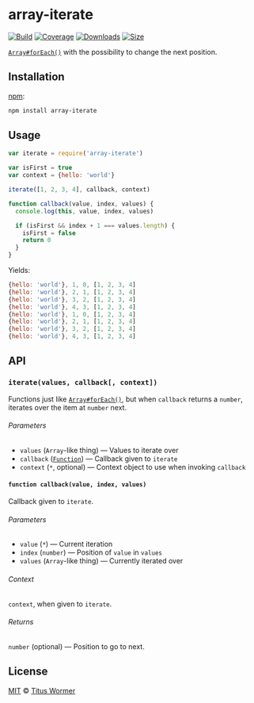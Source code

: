 # array-iterate

[![Build][build-badge]][build]
[![Coverage][coverage-badge]][coverage]
[![Downloads][downloads-badge]][downloads]
[![Size][size-badge]][size]

[`Array#forEach()`][foreach] with the possibility to change the next
position.

## Installation

[npm][]:

```bash
npm install array-iterate
```

## Usage

```js
var iterate = require('array-iterate')

var isFirst = true
var context = {hello: 'world'}

iterate([1, 2, 3, 4], callback, context)

function callback(value, index, values) {
  console.log(this, value, index, values)

  if (isFirst && index + 1 === values.length) {
    isFirst = false
    return 0
  }
}
```

Yields:

```js
{hello: 'world'}, 1, 0, [1, 2, 3, 4]
{hello: 'world'}, 2, 1, [1, 2, 3, 4]
{hello: 'world'}, 3, 2, [1, 2, 3, 4]
{hello: 'world'}, 4, 3, [1, 2, 3, 4]
{hello: 'world'}, 1, 0, [1, 2, 3, 4]
{hello: 'world'}, 2, 1, [1, 2, 3, 4]
{hello: 'world'}, 3, 2, [1, 2, 3, 4]
{hello: 'world'}, 4, 3, [1, 2, 3, 4]
```

## API

### `iterate(values, callback[, context])`

Functions just like [`Array#forEach()`][foreach], but when `callback`
returns a `number`, iterates over the item at `number` next.

###### Parameters

- `values` (`Array`-like thing) — Values to iterate over
- `callback` ([`Function`][callback]) — Callback given to `iterate`
- `context` (`*`, optional) — Context object to use when invoking `callback`

#### `function callback(value, index, values)`

Callback given to `iterate`.

###### Parameters

- `value` (`*`) — Current iteration
- `index` (`number`) — Position of `value` in `values`
- `values` (`Array`-like thing) — Currently iterated over

###### Context

`context`, when given to `iterate`.

###### Returns

`number` (optional) — Position to go to next.

## License

[MIT][license] © [Titus Wormer][author]

<!-- Definitions -->

[build-badge]: https://img.shields.io/travis/wooorm/array-iterate.svg
[build]: https://travis-ci.org/wooorm/array-iterate
[coverage-badge]: https://img.shields.io/codecov/c/github/wooorm/array-iterate.svg
[coverage]: https://codecov.io/github/wooorm/array-iterate
[downloads-badge]: https://img.shields.io/npm/dm/array-iterate.svg
[downloads]: https://www.npmjs.com/package/array-iterate
[size-badge]: https://img.shields.io/bundlephobia/minzip/array-iterate.svg
[size]: https://bundlephobia.com/result?p=array-iterate
[npm]: https://docs.npmjs.com/cli/install
[license]: license
[author]: https://wooorm.com
[foreach]: https://developer.mozilla.org/en-US/docs/Web/JavaScript/Reference/Global_Objects/Array/forEach
[callback]: #function-callbackvalue-index-values
